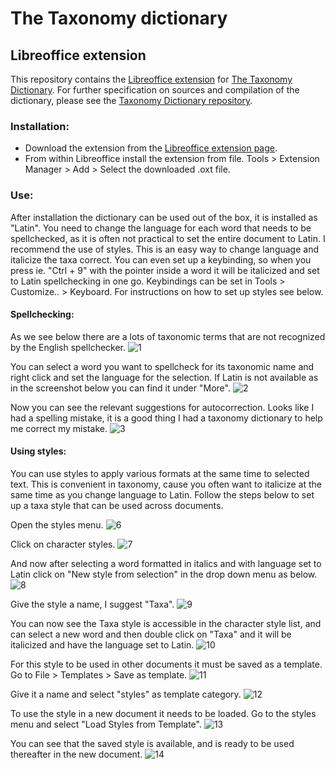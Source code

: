 # The Taxonomy dictionary
## Libreoffice extension

This repository contains the [Libreoffice extension](https://extensions.libreoffice.org/en/extensions/show/27369) for [The Taxonomy Dictionary](https://github.com/kbagge/taxonomy_dictionary).
For further specification on sources and compilation of the dictionary, please see the [Taxonomy Dictionary repository](https://github.com/kbagge/taxonomy_dictionary).

### Installation:
- Download the extension from the [Libreoffice extension page](https://extensions.libreoffice.org/en/extensions/show/27369).
- From within Libreoffice install the extension from file. Tools > Extension Manager > Add > Select the downloaded .oxt file.

### Use:
After installation the dictionary can be used out of the box, it is installed as "Latin". You need to change the language for each word that needs to be spellchecked, as it is often not practical to set the entire document to Latin. 
I recommend the use of styles. This is an easy way to change language and italicize the taxa correct. You can even set up a keybinding, so when you press ie. "Ctrl + 9" with the pointer inside a word it will be italicized and set to Latin spellchecking in one go. Keybindings can be set in Tools > Customize.. > Keyboard. For instructions on how to set up styles see below.


#### Spellchecking:
As we see below there are a lots of taxonomic terms that are not recognized by the English spellchecker.
![1](./Screenshots/1_Spelling.png)

You can select a word you want to spellcheck for its taxonomic name and right click and set the language for the selection. If Latin is not available as in the screenshot below you can find it under "More".
![2](./Screenshots/2_Language.png)

Now you can see the relevant suggestions for autocorrection. Looks like I had a spelling mistake, it is a good thing I had a taxonomy dictionary to help me correct my mistake.
![3](./Screenshots/5_Autocorrection.png)

#### Using styles:
You can use styles to apply various formats at the same time to selected text. This is convenient in taxonomy, cause you often want to italicize at the same time as you change language to Latin.
Follow the steps below to set up a taxa style that can be used across documents.

Open the styles menu.
![6](./Screenshots/6_Manage_styles.png)

Click on character styles.
![7](./Screenshots/7_Character_styles.png)

And now after selecting a word formatted in italics and with language set to Latin click on "New style from selection" in the drop down menu as below.
![8](./Screenshots/8_Style_selection.png)

Give the style a name, I suggest "Taxa".
![9](./Screenshots/9_Name_style.png)

You can now see the Taxa style is accessible in the character style list, and can select a new word and then double click on "Taxa" and it will be italicized and have the language set to Latin.
![10](./Screenshots/10_Style_list.png)

For this style to be used in other documents it must be saved as a template. Go to File > Templates > Save as template.
![11](./Screenshots/11_Save_template.png)

Give it a name and select "styles" as template category.
![12](./Screenshots/12_Template_name.png)

To use the style in a new document it needs to be loaded. Go to the styles menu and select "Load Styles from Template".
![13](./Screenshots/13_Load_styles.png)

You can see that the saved style is available, and is ready to be used thereafter in the new document.
![14](./Screenshots/14_Taxa_style.png)
